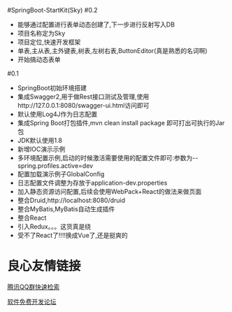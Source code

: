 #SpringBoot-StartKit(Sky)
#0.2
* 能够通过配置进行表单动态创建了,下一步进行反射写入DB
* 项目名称定为Sky
* 项目定位,快速开发框架
* 单表,主从表,主外键表,树表,左树右表,ButtonEditor(真是熟悉的名词啊)
* 开始搞动态表单

#0.1

* SpringBoot初始环境搭建
* 集成Swagger2,用于做Rest接口测试及管理,使用http://127.0.0.1:8080/swagger-ui.html访问即可
* 默认使用Log4J作为日志配置
* 集成Spring Boot打包插件,mvn clean install package 即可打出可执行的Jar包
* JDK默认使用1.8
* 新增IOC演示示例
* 多环境配置示例,启动的时候激活需要使用的配置文件即可:参数为--spring.profiles.active=dev
* 配置加载演示例子GlobalConfig
* 日志配置文件调整为存放于application-dev.properties
* 加入静态资源访问配置,后续会使用WebPack+React的做法来做页面
* 整合Druid,http://localhost:8080/druid
* 整合MyBatis,MyBatis自动生成插件
* 整合React
* 引入Redux。。。这货真是绕
* 受不了React了!!!!换成Vue了,还是挺爽的


 # 良心友情链接

[腾讯QQ群快速检索](http://u.720life.cn/s/8cf73f7c)

[软件免费开发论坛](http://u.720life.cn/s/bbb01dc0)